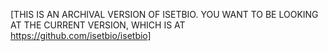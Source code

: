 [THIS IS AN ARCHIVAL VERSION OF ISETBIO.  YOU WANT TO BE LOOKING AT THE CURRENT VERSION, WHICH IS AT https://github.com/isetbio/isetbio]